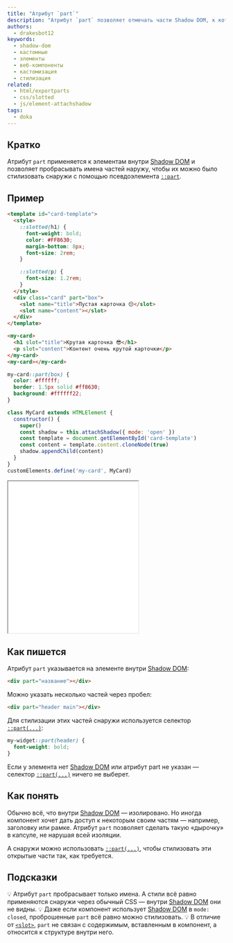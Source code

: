```yaml
---
title: "Атрибут `part`"
description: "Атрибут `part` позволяет отмечать части Shadow DOM, к которым можно применять стили из внешнего мира с помощью селектора `::part()`."
authors:
  - drakesbot12
keywords:
  - shadow-dom
  - кастомные
  - элементы
  - веб-компоненты
  - кастомизация
  - стилизация
related:
  - html/exportparts
  - css/slotted
  - js/element-attachshadow
tags:
  - doka
---
```


## Кратко

Атрибут `part` применяется к элементам внутри [Shadow DOM](/js/shadowdom/) и позволяет пробрасывать имена частей наружу, чтобы их можно было стилизовать снаружи с помощью псевдоэлемента [`::part`](/css/part/).

## Пример

```html
<template id="card-template">
  <style>
    ::slotted(h1) {
      font-weight: bold;
      color: #FF8630;
      margin-bottom: 8px;
      font-size: 2rem;
    }

    ::slotted(p) {
      font-size: 1.2rem;
    }
  </style>
  <div class="card" part="box">
    <slot name="title">Пустая карточка 😔</slot>
    <slot name="content"></slot>
  </div>
</template>

<my-card>
  <h1 slot="title">Крутая карточка 😎</h1>
  <p slot="content">Контент очень крутой карточки</p>
</my-card>
<my-card></my-card>
```

```css
my-card::part(box) {
  color: #ffffff;
  border: 1.5px solid #ff8630;
  background: #ffffff22;
}
```

```js
class MyCard extends HTMLElement {
  constructor() {
    super()
    const shadow = this.attachShadow({ mode: 'open' })
    const template = document.getElementById('card-template')
    const content = template.content.cloneNode(true)
    shadow.appendChild(content)
  }
}
customElements.define('my-card', MyCard)
```

<iframe title="Стилизация части Shadow DOM с помощью `part`" src="demos/basic/" height="350"></iframe>

## Как пишется

Атрибут `part` указывается на элементе внутри [Shadow DOM](/js/shadowdom/):

```html
<div part="название"></div>
```

Можно указать несколько частей через пробел:

```html
<div part="header main"></div>
```

Для стилизации этих частей снаружи используется селектор [`::part(...)`](/css/part/):

```css
my-widget::part(header) {
  font-weight: bold;
}
```

Если у элемента нет [Shadow DOM](/js/shadowdom/) или атрибут part не указан — селектор [`::part(...)`](/css/part/) ничего не выберет.

## Как понять

Обычно всё, что внутри [Shadow DOM](/js/shadowdom/) — изолировано. Но иногда компонент хочет дать доступ к некоторым своим частям — например, заголовку или рамке. Атрибут `part` позволяет сделать такую «дырочку» в капсуле, не нарушая всей изоляции.

А снаружи можно использовать [`::part(...)`](/css/part/), чтобы стилизовать эти открытые части так, как требуется.

## Подсказки

💡 Атрибут `part` пробрасывает только имена. А стили всё равно применяются снаружи через обычный CSS — внутри [Shadow DOM](/js/shadowdom/) они не видны.
💡 Даже если компонент использует [Shadow DOM](/js/shadowdom/) в `mode: closed`, проброшенные `part` всё равно можно стилизовать.
💡 В отличие от [`<slot>`](/html/slot/), `part` не связан с содержимым, вставленным в компонент, а относится к структуре внутри него.
